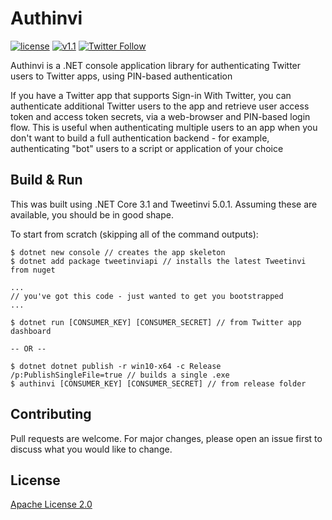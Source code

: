 # Authinvi

[![license](https://img.shields.io/badge/License-Apache%202.0-green.svg)](https://github.com/andypiper/TwitterDotNetCore/blob/master/LICENSE) [![v1.1](https://img.shields.io/endpoint?url=https%3A%2F%2Ftwbadges.glitch.me%2Fbadges%2Fstandard)](https://developer.twitter.com/en/docs/authentication/oauth-1-0a/pin-based-oauth) [![Twitter Follow](https://badgen.net/twitter/follow/andypiper)](https://twitter.com/intent/follow?screen_name=andypiper)

Authinvi is a .NET console application library for authenticating Twitter users to Twitter apps, using PIN-based authentication

If you have a Twitter app that supports Sign-in With Twitter, you can authenticate additional Twitter users to the app and retrieve user access token and access token secrets, via a web-browser and PIN-based login flow. This is useful when authenticating multiple users to an app when you don't want to build a full authentication backend - for example, authenticating "bot" users to a script or application of your choice

## Build & Run

This was built using .NET Core 3.1 and Tweetinvi 5.0.1. Assuming these are available, you should be in good shape.

To start from scratch (skipping all of the command outputs):

```
$ dotnet new console // creates the app skeleton
$ dotnet add package tweetinviapi // installs the latest Tweetinvi from nuget

...
// you've got this code - just wanted to get you bootstrapped
...

$ dotnet run [CONSUMER_KEY] [CONSUMER_SECRET] // from Twitter app dashboard

-- OR --

$ dotnet dotnet publish -r win10-x64 -c Release /p:PublishSingleFile=true // builds a single .exe
$ authinvi [CONSUMER_KEY] [CONSUMER_SECRET] // from release folder
```

## Contributing
Pull requests are welcome. For major changes, please open an issue first to discuss what you would like to change.

## License
[Apache License 2.0](https://choosealicense.com/licenses/apache-2.0/)
